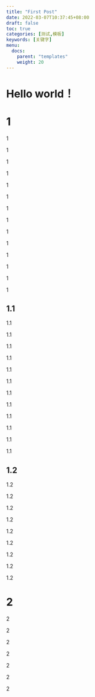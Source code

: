 ```yaml
---
title: "First Post"
date: 2022-03-07T10:37:45+08:00
draft: false
toc: true
categories: [测试,模板]
keywords: [关键字]
menu:
  docs:
    parent: "templates"
    weight: 20
---
```


# Hello world！

# 1

1

1

1

1

1

1

1

1

1

1

1

1

1

1

## 1.1

1.1

1.1

1.1

1.1

1.1

1.1

1.1

1.1

1.1

1.1

1.1

1.1

## 1.2

1.2

1.2

1.2

1.2

1.2

1.2

1.2

1.2

1.2

# 2

2

2

2

2

2

2

2

